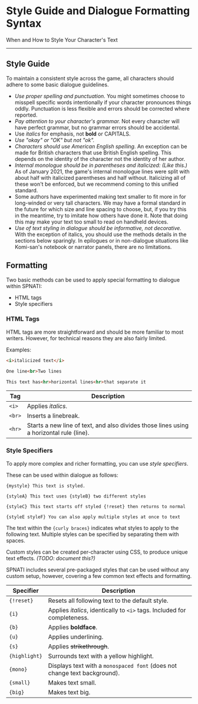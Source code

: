 # Style Guide and Dialogue Formatting Syntax

When and How to Style Your Character's Text

---

## Style Guide

To maintain a consistent style across the game, all characters should adhere to some basic dialogue guidelines.

- _Use proper spelling and punctuation._ You might sometimes choose to misspell specific words intentionally if your character pronounces things oddly. Punctuation is less flexible and errors should be corrected where reported.
- _Pay attention to your character's grammar._ Not every character will have perfect grammar, but no grammar errors should be accidental.
- Use _italics_ for emphasis, not **bold** or CAPITALS.
- _Use "okay" or "OK" but not "ok"._
- _Characters should use American English spelling._ An exception can be made for British characters that use British English spelling. This depends on the identity of the character not the identity of her author.
- _Internal monologue should be in parentheses and italicized:_ _(Like this.)_ As of January 2021, the game's internal monologue lines were split with about half with italicized parentheses and half without. Italicizing all of these won't be enforced, but we recommend coming to this unified standard.
- Some authors have experimented making text smaller to fit more in for long-winded or very tall characters. We may have a formal standard in the future for which size and line spacing to choose, but, if you try this in the meantime, try to imitate how others have done it. Note that doing this may make your text too small to read on handheld devices.
- _Use of text styling in dialogue should be informative, not decorative._ With the exception of italics, you should use the methods details in the sections below sparingly. In epilogues or in non-dialogue situations like Komi-san's notebook or narrator panels, there are no limitations.

## Formatting

Two basic methods can be used to apply special formatting to dialogue within SPNATI:

 - HTML tags
 - Style specifiers

### HTML Tags

HTML tags are more straightforward and should be more familiar to most writers.
However, for technical reasons they are also fairly limited.

Examples:

```html
<i>italicized text</i>

One line<br>Two lines

This text has<hr>horizontal lines<hr>that separate it
```

| Tag    | Description
| ------ | -----------
| `<i>`  | Applies _italics_.
| `<br>` | Inserts a linebreak.
| `<hr>` | Starts a new line of text, and also divides those lines using a horizontal rule (line).

### Style Specifiers

To apply more complex and richer formatting, you can use _style specifiers_.

These can be used within dialogue as follows:
```
{mystyle} This text is styled.

{styleA} This text uses {styleB} two different styles

{styleC} This text starts off styled {!reset} then returns to normal

{styleE styleF} You can also apply multiple styles at once to text
```

The text within the `{curly braces}` indicates what styles to apply to the following text.
Multiple styles can be specified by separating them with spaces.

Custom styles can be created per-character using CSS, to produce unique text effects.
_(TODO: document this?)_

SPNATI includes several pre-packaged styles that can be used without any custom setup, however,
covering a few common text effects and formatting.

| Specifier     | Description
| ------------- | -----------
| `{!reset}`    | Resets all following text to the default style.
| `{i}`         | Applies _italics_, identically to `<i>` tags. Included for completeness.
| `{b}`         | Applies **boldface**.
| `{u}`         | Applies underlining.
| `{s}`         | Applies ~~strikethrough~~.
| `{highlight}` | Surrounds text with a yellow highlight.
| `{mono}`      | Displays text with a `monospaced font` (does not change text background).
| `{small}`     | Makes text small.
| `{big}`       | Makes text big. 